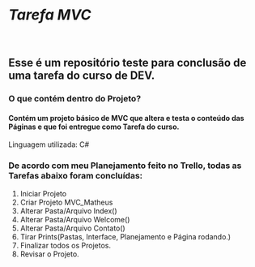 # _Tarefa MVC_
&nbsp;
## Esse é um repositório teste para conclusão de uma tarefa do curso de DEV.
### O que contém dentro do Projeto?  
#### Contém um projeto básico de MVC que altera e testa o conteúdo das Páginas e que foi entregue como Tarefa do curso.    
Linguagem utilizada: C#  
### De acordo com meu Planejamento feito no Trello, todas as Tarefas abaixo foram concluídas:
1. Iniciar Projeto
2. Criar Projeto MVC_Matheus
3. Alterar Pasta/Arquivo Index()
4. Alterar Pasta/Arquivo Welcome()
5. Alterar Pasta/Arquivo Contato()
6. Tirar Prints(Pastas, Interface, Planejamento e Página rodando.)
7. Finalizar todos os Projetos.
8. Revisar o Projeto.
